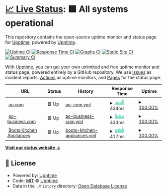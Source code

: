 # [📈 Live Status](https://upptime.github.io/upptime): <!--live status--> **🟩 All systems operational**

This repository contains the open-source uptime monitor and status page for [Upptime](https://upptime.js.org), powered by [Upptime](https://github.com/upptime/upptime).

[![Uptime CI](https://github.com/markr-ao/ao-status/workflows/Uptime%20CI/badge.svg)](https://github.com/markr-ao/ao-status/actions?query=workflow%3A%22Uptime+CI%22)
[![Response Time CI](https://github.com/markr-ao/ao-status/workflows/Response%20Time%20CI/badge.svg)](https://github.com/markr-ao/ao-status/actions?query=workflow%3A%22Response+Time+CI%22)
[![Graphs CI](https://github.com/markr-ao/ao-status/workflows/Graphs%20CI/badge.svg)](https://github.com/markr-ao/ao-status/actions?query=workflow%3A%22Graphs+CI%22)
[![Static Site CI](https://github.com/markr-ao/ao-status/workflows/Static%20Site%20CI/badge.svg)](https://github.com/markr-ao/ao-status/actions?query=workflow%3A%22Static+Site+CI%22)
[![Summary CI](https://github.com/markr-ao/ao-status/workflows/Summary%20CI/badge.svg)](https://github.com/markr-ao/ao-status/actions?query=workflow%3A%22Summary+CI%22)

With [Upptime](https://upptime.js.org), you can get your own unlimited and free uptime monitor and status page, powered entirely by a GitHub repository. We use [Issues](https://github.com/upptime/upptime/issues) as incident reports, [Actions](https://github.com/markr-ao/ao-status/actions) as uptime monitors, and [Pages](https://upptime.github.io/upptime) for the status page.

<!--start: status pages-->
<!-- This summary is generated by Upptime (https://github.com/upptime/upptime) -->
<!-- Do not edit this manually, your changes will be overwritten -->
<!-- prettier-ignore -->
| URL | Status | History | Response Time | Uptime |
| --- | ------ | ------- | ------------- | ------ |
| <img alt="" src="https://icons.duckduckgo.com/ip3/www.ao.com.ico" height="13"> [ao.com](https://www.ao.com) | 🟩 Up | [ao-com.yml](https://github.com/markr-ao/ao-status/commits/HEAD/history/ao-com.yml) | <details><summary><img alt="Response time graph" src="./graphs/ao-com/response-time-week.png" height="20"> 434ms</summary><br><a href="https://markr-ao.github.io/ao-status/history/ao-com"><img alt="Response time 501" src="https://img.shields.io/endpoint?url=https%3A%2F%2Fraw.githubusercontent.com%2Fmarkr-ao%2Fao-status%2FHEAD%2Fapi%2Fao-com%2Fresponse-time.json"></a><br><a href="https://markr-ao.github.io/ao-status/history/ao-com"><img alt="24-hour response time 397" src="https://img.shields.io/endpoint?url=https%3A%2F%2Fraw.githubusercontent.com%2Fmarkr-ao%2Fao-status%2FHEAD%2Fapi%2Fao-com%2Fresponse-time-day.json"></a><br><a href="https://markr-ao.github.io/ao-status/history/ao-com"><img alt="7-day response time 434" src="https://img.shields.io/endpoint?url=https%3A%2F%2Fraw.githubusercontent.com%2Fmarkr-ao%2Fao-status%2FHEAD%2Fapi%2Fao-com%2Fresponse-time-week.json"></a><br><a href="https://markr-ao.github.io/ao-status/history/ao-com"><img alt="30-day response time 501" src="https://img.shields.io/endpoint?url=https%3A%2F%2Fraw.githubusercontent.com%2Fmarkr-ao%2Fao-status%2FHEAD%2Fapi%2Fao-com%2Fresponse-time-month.json"></a><br><a href="https://markr-ao.github.io/ao-status/history/ao-com"><img alt="1-year response time 501" src="https://img.shields.io/endpoint?url=https%3A%2F%2Fraw.githubusercontent.com%2Fmarkr-ao%2Fao-status%2FHEAD%2Fapi%2Fao-com%2Fresponse-time-year.json"></a></details> | <details><summary><a href="https://markr-ao.github.io/ao-status/history/ao-com">100.00%</a></summary><a href="https://markr-ao.github.io/ao-status/history/ao-com"><img alt="All-time uptime 100.00%" src="https://img.shields.io/endpoint?url=https%3A%2F%2Fraw.githubusercontent.com%2Fmarkr-ao%2Fao-status%2FHEAD%2Fapi%2Fao-com%2Fuptime.json"></a><br><a href="https://markr-ao.github.io/ao-status/history/ao-com"><img alt="24-hour uptime 100.00%" src="https://img.shields.io/endpoint?url=https%3A%2F%2Fraw.githubusercontent.com%2Fmarkr-ao%2Fao-status%2FHEAD%2Fapi%2Fao-com%2Fuptime-day.json"></a><br><a href="https://markr-ao.github.io/ao-status/history/ao-com"><img alt="7-day uptime 100.00%" src="https://img.shields.io/endpoint?url=https%3A%2F%2Fraw.githubusercontent.com%2Fmarkr-ao%2Fao-status%2FHEAD%2Fapi%2Fao-com%2Fuptime-week.json"></a><br><a href="https://markr-ao.github.io/ao-status/history/ao-com"><img alt="30-day uptime 100.00%" src="https://img.shields.io/endpoint?url=https%3A%2F%2Fraw.githubusercontent.com%2Fmarkr-ao%2Fao-status%2FHEAD%2Fapi%2Fao-com%2Fuptime-month.json"></a><br><a href="https://markr-ao.github.io/ao-status/history/ao-com"><img alt="1-year uptime 100.00%" src="https://img.shields.io/endpoint?url=https%3A%2F%2Fraw.githubusercontent.com%2Fmarkr-ao%2Fao-status%2FHEAD%2Fapi%2Fao-com%2Fuptime-year.json"></a></details>
| <img alt="" src="https://icons.duckduckgo.com/ip3/www.ao-business.com.ico" height="13"> [ao-business.com](https://www.ao-business.com) | 🟩 Up | [ao-business-com.yml](https://github.com/markr-ao/ao-status/commits/HEAD/history/ao-business-com.yml) | <details><summary><img alt="Response time graph" src="./graphs/ao-business-com/response-time-week.png" height="20"> 433ms</summary><br><a href="https://markr-ao.github.io/ao-status/history/ao-business-com"><img alt="Response time 458" src="https://img.shields.io/endpoint?url=https%3A%2F%2Fraw.githubusercontent.com%2Fmarkr-ao%2Fao-status%2FHEAD%2Fapi%2Fao-business-com%2Fresponse-time.json"></a><br><a href="https://markr-ao.github.io/ao-status/history/ao-business-com"><img alt="24-hour response time 405" src="https://img.shields.io/endpoint?url=https%3A%2F%2Fraw.githubusercontent.com%2Fmarkr-ao%2Fao-status%2FHEAD%2Fapi%2Fao-business-com%2Fresponse-time-day.json"></a><br><a href="https://markr-ao.github.io/ao-status/history/ao-business-com"><img alt="7-day response time 433" src="https://img.shields.io/endpoint?url=https%3A%2F%2Fraw.githubusercontent.com%2Fmarkr-ao%2Fao-status%2FHEAD%2Fapi%2Fao-business-com%2Fresponse-time-week.json"></a><br><a href="https://markr-ao.github.io/ao-status/history/ao-business-com"><img alt="30-day response time 458" src="https://img.shields.io/endpoint?url=https%3A%2F%2Fraw.githubusercontent.com%2Fmarkr-ao%2Fao-status%2FHEAD%2Fapi%2Fao-business-com%2Fresponse-time-month.json"></a><br><a href="https://markr-ao.github.io/ao-status/history/ao-business-com"><img alt="1-year response time 458" src="https://img.shields.io/endpoint?url=https%3A%2F%2Fraw.githubusercontent.com%2Fmarkr-ao%2Fao-status%2FHEAD%2Fapi%2Fao-business-com%2Fresponse-time-year.json"></a></details> | <details><summary><a href="https://markr-ao.github.io/ao-status/history/ao-business-com">100.00%</a></summary><a href="https://markr-ao.github.io/ao-status/history/ao-business-com"><img alt="All-time uptime 100.00%" src="https://img.shields.io/endpoint?url=https%3A%2F%2Fraw.githubusercontent.com%2Fmarkr-ao%2Fao-status%2FHEAD%2Fapi%2Fao-business-com%2Fuptime.json"></a><br><a href="https://markr-ao.github.io/ao-status/history/ao-business-com"><img alt="24-hour uptime 100.00%" src="https://img.shields.io/endpoint?url=https%3A%2F%2Fraw.githubusercontent.com%2Fmarkr-ao%2Fao-status%2FHEAD%2Fapi%2Fao-business-com%2Fuptime-day.json"></a><br><a href="https://markr-ao.github.io/ao-status/history/ao-business-com"><img alt="7-day uptime 100.00%" src="https://img.shields.io/endpoint?url=https%3A%2F%2Fraw.githubusercontent.com%2Fmarkr-ao%2Fao-status%2FHEAD%2Fapi%2Fao-business-com%2Fuptime-week.json"></a><br><a href="https://markr-ao.github.io/ao-status/history/ao-business-com"><img alt="30-day uptime 100.00%" src="https://img.shields.io/endpoint?url=https%3A%2F%2Fraw.githubusercontent.com%2Fmarkr-ao%2Fao-status%2FHEAD%2Fapi%2Fao-business-com%2Fuptime-month.json"></a><br><a href="https://markr-ao.github.io/ao-status/history/ao-business-com"><img alt="1-year uptime 100.00%" src="https://img.shields.io/endpoint?url=https%3A%2F%2Fraw.githubusercontent.com%2Fmarkr-ao%2Fao-status%2FHEAD%2Fapi%2Fao-business-com%2Fuptime-year.json"></a></details>
| <img alt="" src="https://icons.duckduckgo.com/ip3/www.bootskitchenappliances.com.ico" height="13"> [Boots Kitchen Appliances](https://www.bootskitchenappliances.com) | 🟩 Up | [boots-kitchen-appliances.yml](https://github.com/markr-ao/ao-status/commits/HEAD/history/boots-kitchen-appliances.yml) | <details><summary><img alt="Response time graph" src="./graphs/boots-kitchen-appliances/response-time-week.png" height="20"> 417ms</summary><br><a href="https://markr-ao.github.io/ao-status/history/boots-kitchen-appliances"><img alt="Response time 447" src="https://img.shields.io/endpoint?url=https%3A%2F%2Fraw.githubusercontent.com%2Fmarkr-ao%2Fao-status%2FHEAD%2Fapi%2Fboots-kitchen-appliances%2Fresponse-time.json"></a><br><a href="https://markr-ao.github.io/ao-status/history/boots-kitchen-appliances"><img alt="24-hour response time 284" src="https://img.shields.io/endpoint?url=https%3A%2F%2Fraw.githubusercontent.com%2Fmarkr-ao%2Fao-status%2FHEAD%2Fapi%2Fboots-kitchen-appliances%2Fresponse-time-day.json"></a><br><a href="https://markr-ao.github.io/ao-status/history/boots-kitchen-appliances"><img alt="7-day response time 417" src="https://img.shields.io/endpoint?url=https%3A%2F%2Fraw.githubusercontent.com%2Fmarkr-ao%2Fao-status%2FHEAD%2Fapi%2Fboots-kitchen-appliances%2Fresponse-time-week.json"></a><br><a href="https://markr-ao.github.io/ao-status/history/boots-kitchen-appliances"><img alt="30-day response time 447" src="https://img.shields.io/endpoint?url=https%3A%2F%2Fraw.githubusercontent.com%2Fmarkr-ao%2Fao-status%2FHEAD%2Fapi%2Fboots-kitchen-appliances%2Fresponse-time-month.json"></a><br><a href="https://markr-ao.github.io/ao-status/history/boots-kitchen-appliances"><img alt="1-year response time 447" src="https://img.shields.io/endpoint?url=https%3A%2F%2Fraw.githubusercontent.com%2Fmarkr-ao%2Fao-status%2FHEAD%2Fapi%2Fboots-kitchen-appliances%2Fresponse-time-year.json"></a></details> | <details><summary><a href="https://markr-ao.github.io/ao-status/history/boots-kitchen-appliances">100.00%</a></summary><a href="https://markr-ao.github.io/ao-status/history/boots-kitchen-appliances"><img alt="All-time uptime 100.00%" src="https://img.shields.io/endpoint?url=https%3A%2F%2Fraw.githubusercontent.com%2Fmarkr-ao%2Fao-status%2FHEAD%2Fapi%2Fboots-kitchen-appliances%2Fuptime.json"></a><br><a href="https://markr-ao.github.io/ao-status/history/boots-kitchen-appliances"><img alt="24-hour uptime 100.00%" src="https://img.shields.io/endpoint?url=https%3A%2F%2Fraw.githubusercontent.com%2Fmarkr-ao%2Fao-status%2FHEAD%2Fapi%2Fboots-kitchen-appliances%2Fuptime-day.json"></a><br><a href="https://markr-ao.github.io/ao-status/history/boots-kitchen-appliances"><img alt="7-day uptime 100.00%" src="https://img.shields.io/endpoint?url=https%3A%2F%2Fraw.githubusercontent.com%2Fmarkr-ao%2Fao-status%2FHEAD%2Fapi%2Fboots-kitchen-appliances%2Fuptime-week.json"></a><br><a href="https://markr-ao.github.io/ao-status/history/boots-kitchen-appliances"><img alt="30-day uptime 100.00%" src="https://img.shields.io/endpoint?url=https%3A%2F%2Fraw.githubusercontent.com%2Fmarkr-ao%2Fao-status%2FHEAD%2Fapi%2Fboots-kitchen-appliances%2Fuptime-month.json"></a><br><a href="https://markr-ao.github.io/ao-status/history/boots-kitchen-appliances"><img alt="1-year uptime 100.00%" src="https://img.shields.io/endpoint?url=https%3A%2F%2Fraw.githubusercontent.com%2Fmarkr-ao%2Fao-status%2FHEAD%2Fapi%2Fboots-kitchen-appliances%2Fuptime-year.json"></a></details>

<!--end: status pages-->

[**Visit our status website →**](https://upptime.github.io/upptime)

## 📄 License

- Powered by: [Upptime](https://github.com/upptime/upptime)
- Code: [MIT](./LICENSE) © [Upptime](https://upptime.js.org)
- Data in the `./history` directory: [Open Database License](https://opendatacommons.org/licenses/odbl/1-0/)
